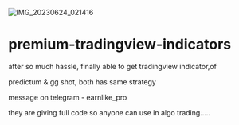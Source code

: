 ![IMG_20230624_021416](https://github.com/hemal9022/premium-tradingview-indicators/assets/113241323/a0d66423-c949-46dc-8746-141c1b400b96)
# premium-tradingview-indicators
after so much hassle,
finally able to get tradingview indicator,of

predictum & gg shot, both has same strategy

message on telegram - earnlike_pro

they are giving full code so anyone can use in algo trading..... 
